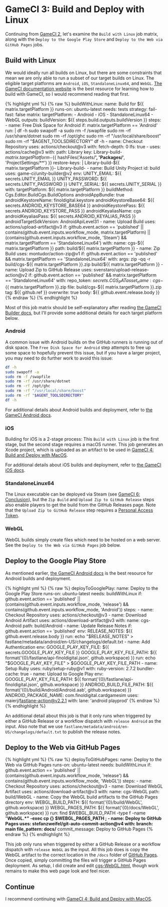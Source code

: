# GameCI 3: Build and Deploy with Linux

Continuing from [GameCI 2](gameci-2_testing.html), let's examine the `Build with Linux` job matrix, along with the `Deploy to the Google Play Store` and `Deploy to the Web via GitHub Pages` jobs.

## Build with Linux

We would ideally run all builds on Linux, but there are some constraints that mean we are only able to run a subset of our target builds on Linux.
The eligible target platforms are `Android`, `iOS`, `StandaloneLinux64`, and `WebGL`.
[The GameCI documentation website](https://game.ci/docs/github) is the best resource for learning how to build with GameCI, so I would recommend reading that first.

{% highlight yml %}
{% raw %}
  buildWithLinux:
    name: Build for ${{ matrix.targetPlatform }}
    runs-on: ubuntu-latest
    needs: tests
    strategy:
      fail-fast: false
      matrix:
        targetPlatform:
          - Android
          - iOS
          - StandaloneLinux64
          - WebGL
    outputs:
      buildVersion: ${{ steps.build.outputs.buildVersion }}
    steps:
      - name: Free Disk Space for Android
        if: matrix.targetPlatform == 'Android'
        run: |
          df -h
          sudo swapoff -a
          sudo rm -f /swapfile
          sudo rm -rf /usr/share/dotnet
          sudo rm -rf /opt/ghc
          sudo rm -rf "/usr/local/share/boost"
          sudo rm -rf "$AGENT_TOOLSDIRECTORY"
          df -h
      - name: Checkout Repository
        uses: actions/checkout@v3
        with:
          fetch-depth: 0
          lfs: true
      - uses: actions/cache@v3
        with:
          path: Library
          key: Library-build-${{ matrix.targetPlatform }}-${{ hashFiles('Assets/**', 'Packages/**', 'ProjectSettings/**') }}
          restore-keys: |
            Library-build-${{ matrix.targetPlatform }}-
            Library-build-
      - name: Build Unity Project
        id: build
        uses: game-ci/unity-builder@v2
        env:
          UNITY_EMAIL: ${{ secrets.UNITY_EMAIL }}
          UNITY_PASSWORD: ${{ secrets.UNITY_PASSWORD }}
          UNITY_SERIAL: ${{ secrets.UNITY_SERIAL }}
        with:
          targetPlatform: ${{ matrix.targetPlatform }}
          buildMethod: Cgs.Editor.BuildCgs.BuildOptions
          androidAppBundle: true
          androidKeystoreName: finoldigital.keystore
          androidKeystoreBase64: ${{ secrets.ANDROID_KEYSTORE_BASE64 }}
          androidKeystorePass: ${{ secrets.ANDROID_KEYSTORE_PASS }}
          androidKeyaliasName: cgs
          androidKeyaliasPass: ${{ secrets.ANDROID_KEYALIAS_PASS }}
          androidTargetSdkVersion: AndroidApiLevel31
      - name: Upload Build
        uses: actions/upload-artifact@v3
        if: github.event.action == 'published' || contains(github.event.inputs.workflow_mode, matrix.targetPlatform) || (contains(github.event.inputs.workflow_mode, 'Steam') && matrix.targetPlatform == 'StandaloneLinux64')
        with:
          name: cgs-${{ matrix.targetPlatform }}
          path: build/${{ matrix.targetPlatform }}
      - name: Zip Build
        uses: montudor/action-zip@v1
        if: github.event.action == 'published' && matrix.targetPlatform == 'StandaloneLinux64'
        with:
          args: zip -qq -r build/cgs-${{ matrix.targetPlatform }}.zip build/${{ matrix.targetPlatform }}
      - name: Upload Zip to GitHub Release
        uses: svenstaro/upload-release-action@v2
        if: github.event.action == 'published' && matrix.targetPlatform == 'StandaloneLinux64'
        with:
          repo_token: ${{ secrets.CGS_PAT }}
          asset_name: cgs-${{ matrix.targetPlatform }}.zip
          file: build/cgs-${{ matrix.targetPlatform }}.zip
          tag: ${{ github.ref }}
          overwrite: true
          body: ${{ github.event.release.body }}
{% endraw %}
{% endhighlight %}

Most of this job matrix should be self-explanatory after reading [the GameCI Builder docs](https://game.ci/docs/github/builder), but I'll provide some additional details for each target platform below.

### Android

A common issue with Android builds on the GitHub runners is running out of disk space.
The `Free Disk Space for Android` step attempts to free up some space to hopefully prevent this issue, but if you have a larger project, you may need to do further work to avoid this issue:
```bash
df -h
sudo swapoff -a
sudo rm -f /swapfile
sudo rm -rf /usr/share/dotnet
sudo rm -rf /opt/ghc
sudo rm -rf "/usr/local/share/boost"
sudo rm -rf "$AGENT_TOOLSDIRECTORY"
df -h
```

For additional details about Android builds and deployment, refer to [the GameCI Android docs](https://game.ci/docs/github/deployment/android).

### iOS

Building for iOS is a 2-stage process: This `Build with Linux` job is the first stage, but the second stage requires a macOS runner.
This job generates an Xcode project, which is uploaded as an artifact to be used in [GameCI 4: Build and Deploy with MacOS](gameci-4_mac.html).

For additional details about iOS builds and deployment, refer to [the GameCI iOS docs](https://game.ci/docs/github/deployment/ios).

### StandaloneLinux64

The Linux executable can be deployed via Steam (see [GameCI 6: Conclusion](gameci-6_conclusion.html)), but the `Zip Build` and `Upload Zip to GitHub Release` steps also enable players to get the build from the GitHub Releases page.
Note that the `Upload Zip to GitHub Release` step requires a [Personal Access Token](https://docs.github.com/en/authentication/keeping-your-account-and-data-secure/creating-a-personal-access-token).

### WebGL

WebGL builds simply create files which need to be hosted on a web server.
See the `Deploy to the Web via GitHub Pages` job below.

## Deploy to the Google Play Store

As mentioned earlier, [the GameCI Android docs](https://game.ci/docs/github/deployment/android) is the best resource for Android builds and deployment.

{% highlight yml %}
{% raw %}
  deployToGooglePlay:
    name: Deploy to the Google Play Store
    runs-on: ubuntu-latest
    needs: buildWithLinux
    if: github.event.action == 'published' || (contains(github.event.inputs.workflow_mode, 'release') && contains(github.event.inputs.workflow_mode, 'Android'))
    steps:
      - name: Checkout Repository
        uses: actions/checkout@v3
      - name: Download Android Artifact
        uses: actions/download-artifact@v3
        with:
          name: cgs-Android
          path: build/Android
      - name: Update Release Notes
        if: github.event.action == 'published'
        env:
          RELEASE_NOTES: ${{ github.event.release.body }}
        run: echo "$RELEASE_NOTES" > fastlane/metadata/android/en-US/changelogs/default.txt
      - name: Add Authentication
        env:
          GOOGLE_PLAY_KEY_FILE: ${{ secrets.GOOGLE_PLAY_KEY_FILE }}
          GOOGLE_PLAY_KEY_FILE_PATH: ${{ format('{0}/fastlane/api-finoldigital.json', github.workspace) }}
        run: echo "$GOOGLE_PLAY_KEY_FILE" > $GOOGLE_PLAY_KEY_FILE_PATH
      - name: Setup Ruby
        uses: ruby/setup-ruby@v1
        with:
          ruby-version: 2.7.2
          bundler-cache: true
      - name: Upload to Google Play
        env:
          GOOGLE_PLAY_KEY_FILE_PATH: ${{ format('{0}/fastlane/api-finoldigital.json', github.workspace) }}
          ANDROID_BUILD_FILE_PATH: ${{ format('{0}/build/Android/Android.aab', github.workspace) }}
          ANDROID_PACKAGE_NAME: com.finoldigital.cardgamesim
        uses: maierj/fastlane-action@v2.2.1
        with:
          lane: 'android playprod'
{% endraw %}
{% endhighlight %}

An additional detail about this job is that it only runs when triggered by either a GitHub Release or a workflow dispatch with `release Android` as the input.
Also note that we use `fastlane/metadata/android/en-US/changelogs/default.txt` to publish the release notes.

## Deploy to the Web via GitHub Pages

{% highlight yml %}
{% raw %}
  deployToGitHubPages:
    name: Deploy to the Web via GitHub Pages
    runs-on: ubuntu-latest
    needs: buildWithLinux
    if: github.event.action == 'published' || (contains(github.event.inputs.workflow_mode, 'release') && contains(github.event.inputs.workflow_mode, 'WebGL'))
    steps:
      - name: Checkout Repository
        uses: actions/checkout@v3
      - name: Download WebGL Artifact
        uses: actions/download-artifact@v3
        with:
          name: cgs-WebGL
          path: build/WebGL
      - name: Copy the WebGL build artifacts to the GitHub Pages directory
        env:
          WEBGL_BUILD_PATH: ${{ format('{0}/build/WebGL', github.workspace) }}
          WEBGL_PAGES_PATH: ${{ format('{0}/docs/WebGL', github.workspace) }}
        run: find $WEBGL_BUILD_PATH -type f -name "**WebGL.*" -exec cp {} $WEBGL_PAGES_PATH \;
      - name: Deploy to GitHub Pages
        uses: stefanzweifel/git-auto-commit-action@v4
        with:
          branch: main
          file_pattern: docs/**
          commit_message: Deploy to GitHub Pages
{% endraw %}
{% endhighlight %}

This job only runs when triggered by either a GitHub Release or a workflow dispatch with `release WebGL` as the input.
All this job does is copy the WebGL artifact to the correct location in the `/docs` folder of [GitHub Pages](https://pages.github.com/).
Once copied, simply committing the files will trigger a GitHub Pages deployment.
As setup, I did create and edit [cgs-WebGL.html](https://github.com/finol-digital/Card-Game-Simulator/blob/develop/docs/cgs-webgl.html), though work remains to make this web page look and feel nicer.

## Continue

I recommend continuing with [GameCI 4: Build and Deploy with MacOS](gameci-4_mac.html).

